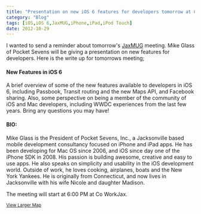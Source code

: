 ```yaml
---
title: "Presentation on new iOS 6 features for developers tomorrow at CoWorkJax"
category: "Blog"
tags: [iOS,iOS 6,JaxMUG,iPhone,iPad,iPod Touch]
date: 2012-10-29
---
```



I wanted to send a reminder about tomorrow's [JaxMUG](http://www.jaxmug.com "JaxMUG") meeting. Mike Glass of Pocket Sevens will be giving a presentation on new features for developers. Here is the write up for tomorrows meeting;

#### New Features in iOS 6

A brief overview of some of the new features available to developers in iOS 6, including Passbook, Transit routing and the new Maps API, and Facebook sharing. Also, some perspective on being a member of the community of iOS and Mac developers, including WWDC experiences from the last few years. Bring any questions you may have!

#### BIO:

Mike Glass is the President of Pocket Sevens, Inc., a Jacksonville based mobile development consultancy focused on iPhone and iPad apps. He has been developing for Mac OS since 2006, and iOS since day one of the iPhone SDK in 2008\. His passion is building awesome, creative and easy to use apps. He also speaks on simplicity and usability in the iOS development world. Outside of work, he loves cooking, airplanes, boats and the New York Yankees. He is originally from Connecticut, and now lives in Jacksonville with his wife Nicole and daughter Madison.

The meeting will start at 6:00 PM at Co WorkJax.

<small>[View Larger Map](https://maps.google.com/maps?q=5+W.+Forsyth+St.+Jacksonville,+FL+32202&ie=UTF8&hq=&hnear=5+W+Forsyth+St,+Jacksonville,+Duval,+Florida+32202&t=m&z=14&ll=30.327142,-81.657944&source=embed)</small>